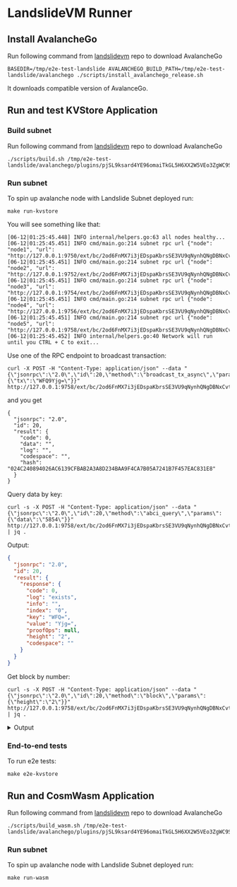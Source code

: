 # LandslideVM Runner

## Install AvalancheGo

Run following command from [landslidevm](https://github.com/ConsiderItDone/landslidevm) repo to download AvalancheGo

```shell
BASEDIR=/tmp/e2e-test-landslide AVALANCHEGO_BUILD_PATH=/tmp/e2e-test-landslide/avalanchego ./scripts/install_avalanchego_release.sh
```

It downloads compatible version of AvalanceGo.

## Run and test KVStore Application

### Build subnet

Run following command from [landslidevm](https://github.com/ConsiderItDone/landslidevm) repo to download AvalancheGo

```shell
./scripts/build.sh /tmp/e2e-test-landslide/avalanchego/plugins/pjSL9ksard4YE96omaiTkGL5H6XX2W5VEo3ZgWC9S2P6gzs9A
```

### Run subnet

To spin up avalanche node with Landslide Subnet deployed run:

```shell
make run-kvstore
```

You will see something like that:

```
[06-12|01:25:45.448] INFO internal/helpers.go:63 all nodes healthy...
[06-12|01:25:45.451] INFO cmd/main.go:214 subnet rpc url {"node": "node1", "url": "http://127.0.0.1:9750/ext/bc/2od6FnMX7i3jEDspaKbrsSE3VU9qNynhQNgDBNxCvt1zS5ko8x/rpc"}
[06-12|01:25:45.451] INFO cmd/main.go:214 subnet rpc url {"node": "node2", "url": "http://127.0.0.1:9752/ext/bc/2od6FnMX7i3jEDspaKbrsSE3VU9qNynhQNgDBNxCvt1zS5ko8x/rpc"}
[06-12|01:25:45.451] INFO cmd/main.go:214 subnet rpc url {"node": "node3", "url": "http://127.0.0.1:9754/ext/bc/2od6FnMX7i3jEDspaKbrsSE3VU9qNynhQNgDBNxCvt1zS5ko8x/rpc"}
[06-12|01:25:45.451] INFO cmd/main.go:214 subnet rpc url {"node": "node4", "url": "http://127.0.0.1:9756/ext/bc/2od6FnMX7i3jEDspaKbrsSE3VU9qNynhQNgDBNxCvt1zS5ko8x/rpc"}
[06-12|01:25:45.451] INFO cmd/main.go:214 subnet rpc url {"node": "node5", "url": "http://127.0.0.1:9758/ext/bc/2od6FnMX7i3jEDspaKbrsSE3VU9qNynhQNgDBNxCvt1zS5ko8x/rpc"}
[06-12|01:25:45.452] INFO internal/helpers.go:40 Network will run until you CTRL + C to exit...
```

Use one of the RPC endpoint to broadcast transaction:

```shell
curl -X POST -H "Content-Type: application/json" --data "{\"jsonrpc\":\"2.0\",\"id\":20,\"method\":\"broadcast_tx_async\",\"params\":{\"tx\":\"WFQ9Yjg=\"}}" http://127.0.0.1:9758/ext/bc/2od6FnMX7i3jEDspaKbrsSE3VU9qNynhQNgDBNxCvt1zS5ko8x/rpc
```

and you get

```shell
{
  "jsonrpc": "2.0",
  "id": 20,
  "result": {
    "code": 0,
    "data": "",
    "log": "",
    "codespace": "",
    "hash": "024C240894026AC6139CFBAB2A3A8D234BAA9F4CA7B05A7241B7F457EAC831E8"
  }
}
```

Query data by key:

```shell
curl -s -X POST -H "Content-Type: application/json" --data "{\"jsonrpc\":\"2.0\",\"id\":20,\"method\":\"abci_query\",\"params\":{\"data\":\"5854\"}}" http://127.0.0.1:9758/ext/bc/2od6FnMX7i3jEDspaKbrsSE3VU9qNynhQNgDBNxCvt1zS5ko8x/rpc | jq .
```

Output:

```json
{
  "jsonrpc": "2.0",
  "id": 20,
  "result": {
    "response": {
      "code": 0,
      "log": "exists",
      "info": "",
      "index": "0",
      "key": "WFQ=",
      "value": "Yjg=",
      "proofOps": null,
      "height": "2",
      "codespace": ""
    }
  }
}
```

Get block by number:

```shell
curl -s -X POST -H "Content-Type: application/json" --data "{\"jsonrpc\":\"2.0\",\"id\":20,\"method\":\"block\",\"params\":{\"height\":\"2\"}}" http://127.0.0.1:9758/ext/bc/2od6FnMX7i3jEDspaKbrsSE3VU9qNynhQNgDBNxCvt1zS5ko8x/rpc | jq .
```

<details>
  <summary>Output</summary>


```json
{
  "jsonrpc": "2.0",
  "id": 20,
  "result": {
    "block_id": {
      "hash": "72F582C0DF43C48353C4C9E61CE1C8254B7BBB58851F4D9DBD3BB39327332C21",
      "parts": {
        "total": 1,
        "hash": "E5927AA721470C69019AF883DD130BE6E0A917CFCF9BDCA8FBA55B1D05115A6F"
      }
    },
    "block": {
      "header": {
        "version": {
          "block": "11",
          "app": "1"
        },
        "chain_id": "test-chain-U8te75",
        "height": "2",
        "time": "2024-06-11T22:28:59.800566065Z",
        "last_block_id": {
          "hash": "0980836557E1FAAB5A98B823B8C2BF69CFE3EE61874BDDE3E9B4313BA097EDF9",
          "parts": {
            "total": 1,
            "hash": "D3AF12230F844A2D1C0034F487352B149D7E4C27E1868FB22B0CADE51CA19161"
          }
        },
        "last_commit_hash": "25E1513A41B2C67B3E1E8C5D9AB622B2C64509FAA253111C9D00ED031B474224",
        "data_hash": "2C5AC34DDEC2A0A55FDD1D1942FFAA44B90D95605F8AA93DB4F820BB44066D83",
        "validators_hash": "C26E437040C490CF122BA48E10F4B47E1B65E55945764D52CAE438CDE902F666",
        "next_validators_hash": "C26E437040C490CF122BA48E10F4B47E1B65E55945764D52CAE438CDE902F666",
        "consensus_hash": "048091BC7DDC283F77BFBF91D73C44DA58C3DF8A9CBC867405D8B7F3DAADA22F",
        "app_hash": "0000000000000000",
        "last_results_hash": "E3B0C44298FC1C149AFBF4C8996FB92427AE41E4649B934CA495991B7852B855",
        "evidence_hash": "E3B0C44298FC1C149AFBF4C8996FB92427AE41E4649B934CA495991B7852B855",
        "proposer_address": "0000000000000000000000000000000000000000"
      },
      "data": {
        "txs": [
          "WFQ9Yjg="
        ]
      },
      "evidence": {
        "evidence": []
      },
      "last_commit": {
        "height": "1",
        "round": 0,
        "block_id": {
          "hash": "0980836557E1FAAB5A98B823B8C2BF69CFE3EE61874BDDE3E9B4313BA097EDF9",
          "parts": {
            "total": 1,
            "hash": "D3AF12230F844A2D1C0034F487352B149D7E4C27E1868FB22B0CADE51CA19161"
          }
        },
        "signatures": [
          {
            "block_id_flag": 3,
            "validator_address": "D4CAE735FFC8559F79A26DB8B75E39395F97C2AE",
            "timestamp": "2024-06-11T22:28:59.800566065Z",
            "signature": "AA=="
          }
        ]
      }
    }
  }
}
```

</details>


### End-to-end tests

To run e2e tests:

```shell
make e2e-kvstore 
```

## Run and CosmWasm Application

Run following command from [landslidevm](https://github.com/ConsiderItDone/landslidevm) repo to download AvalancheGo

```shell
./scripts/build_wasm.sh /tmp/e2e-test-landslide/avalanchego/plugins/pjSL9ksard4YE96omaiTkGL5H6XX2W5VEo3ZgWC9S2P6gzs9A
```

### Run subnet

To spin up avalanche node with Landslide Subnet deployed run:

```shell
make run-wasm
```